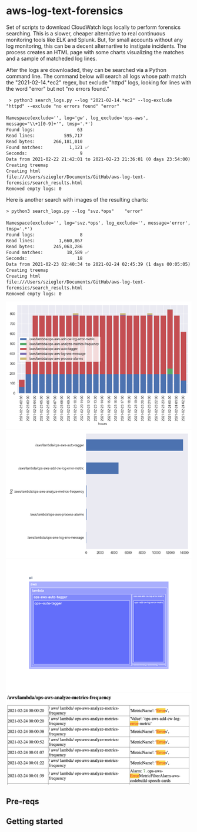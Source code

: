 # aws-log-text-forensics

Set of scripts to download CloudWatch logs locally to perform forensics searching. This is a slower, cheaper alternative to real continuous monitoring tools like ELK and Splunk. But, for small accounts without any log monitoring, this can be a decent alternartive to instigate incidents. The process creates an HTML page with some charts visualizing the matches and a sample of matcheded log lines.

After the logs are downloaded, they can be searched via a Python command line. The command below will search all logs whose path match the "2021-02-14.*ec2" regex, but exclude "httpd" logs, looking for lines with the word "error" but not "no errors found."

```
 > python3 search_logs.py --log "2021-02-14.*ec2" --log-exclude "httpd" --exclude "no errors found" "error"

Namespace(exclude='', log='gw', log_exclude='ops-aws', message="\\+1[0-9]+'", tmsp='.*')
Found logs:                63
Read lines:           595,717
Read bytes:       266,181,010
Found matches:          1,121 ✅
Seconds:                    9
Data from 2021-02-22 21:42:01 to 2021-02-23 21:36:01 (0 days 23:54:00)
Creating treemap
Creating html
file:///Users/sziegler/Documents/GitHub/aws-log-text-forensics/search_results.html
Removed empty logs: 0
```

Here is another search with images of the resulting charts:
```
> python3 search_logs.py --log "svz.*ops"    "error"

Namespace(exclude='', log='svz.*ops', log_exclude='', message='error', tmsp='.*')
Found logs:                 8
Read lines:         1,660,867
Read bytes:       245,063,286
Found matches:         18,589 ✅
Seconds:                   18
Data from 2021-02-23 02:40:34 to 2021-02-24 02:45:39 (1 days 00:05:05)
Creating treemap
Creating html
file:///Users/sziegler/Documents/GitHub/aws-log-text-forensics/search_results.html
Removed empty logs: 0
```

![](docs/search_date_histogram.png)
![](docs/log_counts.png)
![](docs/treemap.png)
![](docs/sample_log_lines.png)
## Pre-reqs


## Getting started


